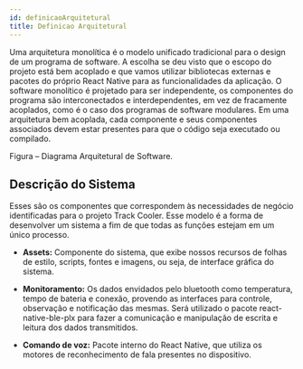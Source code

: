 ```yaml
---
id: definicaoArquitetural
title: Definicao Arquitetural
---
```


Uma arquitetura monolítica é o modelo unificado tradicional para o design de
um programa de software. A escolha se deu visto que o escopo do projeto está bem
acoplado e que vamos utilizar bibliotecas externas e pacotes do próprio React Native para
as funcionalidades da aplicação.
O software monolítico é projetado para ser independente, os componentes do programa são interconectados e interdependentes, em vez de fracamente acoplados, como é
o caso dos programas de software modulares. Em uma arquitetura bem acoplada, cada componente e seus componentes associados devem estar presentes para que o código seja
executado ou compilado.

Figura – Diagrama Arquitetural de Software.


##  Descrição do Sistema

Esses são os componentes que correspondem às necessidades de negócio identificadas para o projeto Track Cooler. Esse modelo é a forma de desenvolver um sistema a fim de que todas as funções estejam em um único processo.

* **Assets:** Componente do sistema, que exibe nossos recursos de folhas de estilo,
scripts, fontes e imagens, ou seja, de interface gráfica do sistema.

* **Monitoramento:** Os dados envidados pelo bluetooth como temperatura, tempo
de bateria e conexão, provendo as interfaces para controle, observação e notificação das mesmas. Será utilizado o pacote react-native-ble-plx para fazer a comunicação e manipulação de escrita e leitura dos dados transmitidos.

* **Comando de voz:** Pacote interno do React Native, que utiliza os motores de
reconhecimento de fala presentes no dispositivo.
